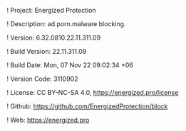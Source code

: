 ! Project: Energized Protection

! Description: ad.porn.malware blocking.

! Version: 6.32.0810.22.11.311.09

! Build Version: 22.11.311.09

! Build Date: Mon, 07 Nov 22 09:02:34 +06

! Version Code: 3110902

! License: CC BY-NC-SA 4.0, https://energized.pro/license

! Github: https://github.com/EnergizedProtection/block

! Web: https://energized.pro
